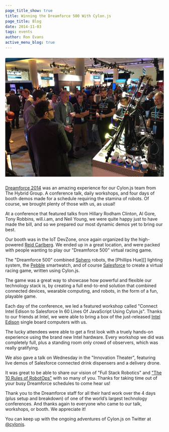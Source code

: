 ```yaml
---
page_title_show: true
title: Winning the Dreamforce 500 With Cylon.js
page_title: Blog
date: 2014-11-03
tags: events
author: Ron Evans
active_menu_blog: true
---
```


<img src="/images/blog/df14-cylonjs.png" alt="Cylon.js at Dreamforce 2014" style="margin: 10px 0;">

[Dreamforce 2014](http://www.salesforce.com/dreamforce/DF14/) was an amazing experience for our Cylon.js team from The Hybrid Group.
A conference talk, daily workshops, and four days of booth demos made for a schedule requiring the stamina of robots.
Of course, we brought plenty of those with us, as usual!

At a conference that featured talks from Hillary Rodham Clinton, Al Gore, Tony Robbins, will.i.am, and Neil Young, we were quite happy just to have made the bill, and so we prepared our most dynamic demos yet to bring our best.

Our booth was in the IoT DevZone, once again organized by the high-powered [Reid Carlberg]().
We ended up in a great location, and were packed with people wanting to play our "Dreamforce 500" virtual racing game.

The "Dreamforce 500" combined [Sphero][] robots, the [Phillips Hue][] lighting system, the [Pebble][] smartwatch, and of course [Salesforce][] to create a virtual racing game, written using Cylon.js.

The game was a great way to showcase how powerful and flexible our technology stack is, by creating a full end-to-end solution that combined connected devices, wearable computing, and robots, in the form of a fun, playable game.

Each day of the conference, we led a featured workshop called "Connect Intel Edison to Salesforce In 60 Lines Of JavaScript Using Cylon.js".
Thanks to our friends at Intel, we were able to bring a box of the just-released [Intel Edison][] single board computers with us.

The lucky attendees were able to get a first look with a truely hands-on experience using the brand new Intel hardware.
Every workshop we did was completely full, plus a standing room only crowd of observers, which was really gratifying.

We also gave a talk on Wednesday in the "Innovation Theater", featuring live demos of Salesforce connected drink dispensers and a delivery drone.

It was great to be able to share our vision of "Full Stack Robotics" and ["The 10 Rules of RobotOps"](http://robotops.com/) with so many of you.
Thanks for taking time out of your busy Dreamforce schedules to come hear us!

Thank you to the Dreamforce staff for all their hard work over the 4 days (plus setup and breakdown) of one of the world’s largest technology conferences.
And thanks again to everyone who came to our talk, workshops, or booth.
We appreciate it!

You can keep up with the ongoing adventures of Cylon.js on Twitter at [@cylonjs](http://twitter.com/cylonjs).

[Reid Carlberg]: https://twitter.com/ReidCarlberg
[Sphero]: http://www.gosphero.com/sphero-2-0/
[Hue]: http://www2.meethue.com/en-us/
[Pebble]: https://getpebble.com/
[Salesforce]: http://www.salesforce.com/homepage/index-b.jsp
[Intel Edison]: http://www.intel.com/content/www/us/en/do-it-yourself/edison.html
